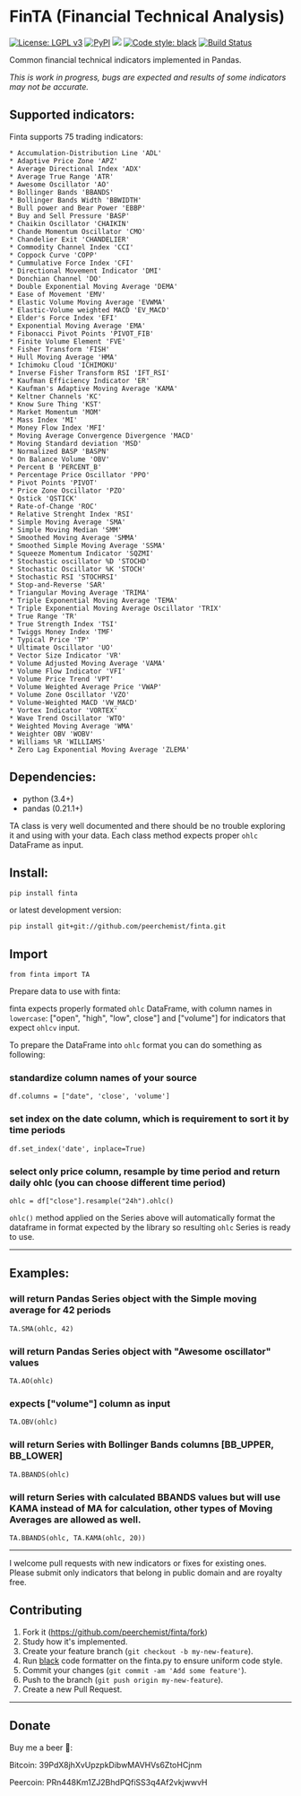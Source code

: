 # FinTA (Financial Technical Analysis)

[![License: LGPL v3](https://img.shields.io/badge/License-LGPL%20v3-blue.svg)](https://www.gnu.org/licenses/lgpl-3.0)
[![PyPI](https://img.shields.io/pypi/v/finta.svg?style=flat-square)](https://pypi.python.org/pypi/finta/)
[![](https://img.shields.io/badge/python-3.4+-blue.svg)](https://www.python.org/download/releases/3.4.0/)
[![Code style: black](https://img.shields.io/badge/code%20style-black-000000.svg)](https://github.com/ambv/black)
[![Build Status](https://travis-ci.org/peerchemist/finta.svg?branch=master)](https://travis-ci.org/peerchemist/finta)

Common financial technical indicators implemented in Pandas.

*This is work in progress, bugs are expected and results of some indicators
may not be accurate.*

## Supported indicators:

Finta supports 75 trading indicators:

```
* Accumulation-Distribution Line 'ADL'
* Adaptive Price Zone 'APZ'
* Average Directional Index 'ADX'
* Average True Range 'ATR'
* Awesome Oscillator 'AO'
* Bollinger Bands 'BBANDS'
* Bollinger Bands Width 'BBWIDTH'
* Bull power and Bear Power 'EBBP'
* Buy and Sell Pressure 'BASP'
* Chaikin Oscillator 'CHAIKIN'
* Chande Momentum Oscillator 'CMO'
* Chandelier Exit 'CHANDELIER'
* Commodity Channel Index 'CCI'
* Coppock Curve 'COPP'
* Cummulative Force Index 'CFI'
* Directional Movement Indicator 'DMI'
* Donchian Channel 'DO'
* Double Exponential Moving Average 'DEMA'
* Ease of Movement 'EMV'
* Elastic Volume Moving Average 'EVWMA'
* Elastic-Volume weighted MACD 'EV_MACD'
* Elder's Force Index 'EFI'
* Exponential Moving Average 'EMA'
* Fibonacci Pivot Points 'PIVOT_FIB'
* Finite Volume Element 'FVE'
* Fisher Transform 'FISH'
* Hull Moving Average 'HMA'
* Ichimoku Cloud 'ICHIMOKU'
* Inverse Fisher Transform RSI 'IFT_RSI'
* Kaufman Efficiency Indicator 'ER'
* Kaufman's Adaptive Moving Average 'KAMA'
* Keltner Channels 'KC'
* Know Sure Thing 'KST'
* Market Momentum 'MOM'
* Mass Index 'MI'
* Money Flow Index 'MFI'
* Moving Average Convergence Divergence 'MACD'
* Moving Standard deviation 'MSD'
* Normalized BASP 'BASPN'
* On Balance Volume 'OBV'
* Percent B 'PERCENT_B'
* Percentage Price Oscillator 'PPO'
* Pivot Points 'PIVOT'
* Price Zone Oscillator 'PZO'
* Qstick 'QSTICK'
* Rate-of-Change 'ROC'
* Relative Strenght Index 'RSI'
* Simple Moving Average 'SMA'
* Simple Moving Median 'SMM'
* Smoothed Moving Average 'SMMA'
* Smoothed Simple Moving Average 'SSMA'
* Squeeze Momentum Indicator 'SQZMI'
* Stochastic oscillator %D 'STOCHD'
* Stochastic Oscillator %K 'STOCH'
* Stochastic RSI 'STOCHRSI'
* Stop-and-Reverse 'SAR'
* Triangular Moving Average 'TRIMA'
* Triple Exponential Moving Average 'TEMA'
* Triple Exponential Moving Average Oscillator 'TRIX'
* True Range 'TR'
* True Strength Index 'TSI'
* Twiggs Money Index 'TMF'
* Typical Price 'TP'
* Ultimate Oscillator 'UO'
* Vector Size Indicator 'VR'
* Volume Adjusted Moving Average 'VAMA'
* Volume Flow Indicator 'VFI'
* Volume Price Trend 'VPT'
* Volume Weighted Average Price 'VWAP'
* Volume Zone Oscillator 'VZO'
* Volume-Weighted MACD 'VW_MACD'
* Vortex Indicator 'VORTEX'
* Wave Trend Oscillator 'WTO'
* Weighted Moving Average 'WMA'
* Weighter OBV 'WOBV'
* Williams %R 'WILLIAMS'
* Zero Lag Exponential Moving Average 'ZLEMA'

```

## Dependencies:

-   python (3.4+)
-   pandas (0.21.1+)

TA class is very well documented and there should be no trouble
exploring it and using with your data. Each class method expects proper `ohlc` DataFrame as input.

## Install:

`pip install finta`

or latest development version:

`pip install git+git://github.com/peerchemist/finta.git`

## Import

`from finta import TA`

Prepare data to use with finta:

finta expects properly formated `ohlc` DataFrame, with column names in `lowercase`:
["open", "high", "low", close"] and ["volume"] for indicators that expect `ohlcv` input.

To prepare the DataFrame into `ohlc` format you can do something as following:

### standardize column names of your source
`df.columns = ["date", 'close', 'volume']`

### set index on the date column, which is requirement to sort it by time periods
`df.set_index('date', inplace=True)`

### select only price column, resample by time period and return daily ohlc (you can choose different time period)
`ohlc = df["close"].resample("24h").ohlc()`


`ohlc()` method applied on the Series above will automatically format the dataframe in format expected by the library so resulting `ohlc` Series is ready to use.
____________________________________________________________________________

## Examples:

### will return Pandas Series object with the Simple moving average for 42 periods
`TA.SMA(ohlc, 42)`

### will return Pandas Series object with "Awesome oscillator" values
`TA.AO(ohlc)`

### expects ["volume"] column as input
`TA.OBV(ohlc)`

### will return Series with Bollinger Bands columns [BB_UPPER, BB_LOWER]
`TA.BBANDS(ohlc)`

### will return Series with calculated BBANDS values but will use KAMA instead of MA for calculation, other types of Moving Averages are allowed as well.
`TA.BBANDS(ohlc, TA.KAMA(ohlc, 20))`

------------------------------------------------------------------------

I welcome pull requests with new indicators or fixes for existing ones.
Please submit only indicators that belong in public domain and are
royalty free.

## Contributing

1. Fork it (https://github.com/peerchemist/finta/fork)
2. Study how it's implemented.
3. Create your feature branch (`git checkout -b my-new-feature`).
4. Run [black](https://github.com/ambv/black) code formatter on the finta.py to ensure uniform code style.
5. Commit your changes (`git commit -am 'Add some feature'`).
6. Push to the branch (`git push origin my-new-feature`).
7. Create a new Pull Request.

------------------------------------------------------------------------

## Donate

Buy me a beer 🍺:

Bitcoin: 39PdX8jhXvUpzpkDibwMAVHVs6ZtoHCjnm

Peercoin: PRn448Km1ZJ2BhdPQfiSS3q4Af2vkjwwvH
